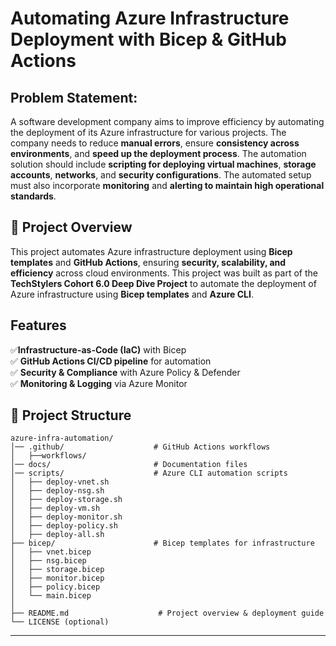 # Automating Azure Infrastructure Deployment with Bicep & GitHub Actions

## **Problem Statement**: 
A software development company aims to improve efficiency by automating the deployment of its Azure infrastructure for various projects. 
The company needs to reduce **manual errors**, ensure **consistency across environments**, and **speed up the deployment process**. 
The automation solution should include **scripting for deploying virtual machines**, **storage accounts**, **networks**, and **security configurations**. 
The automated setup must also incorporate **monitoring** and **alerting to maintain high operational standards**.

## 📖 Project Overview 
This project automates Azure infrastructure deployment using **Bicep templates** and **GitHub Actions**, ensuring **security, scalability, and efficiency** across cloud environments.
This project was built as part of the **TechStylers Cohort 6.0 Deep Dive Project** to automate the deployment of Azure infrastructure using **Bicep templates** and **Azure CLI**.

## Features  
✅**Infrastructure-as-Code (IaC)** with Bicep  
✅ **GitHub Actions CI/CD pipeline** for automation  
✅ **Security & Compliance** with Azure Policy & Defender  
✅ **Monitoring & Logging** via Azure Monitor  

## 📁 **Project Structure**  
```
azure-infra-automation/
│── .github/                    # GitHub Actions workflows 
│   ├──workflows/ 
│── docs/                       # Documentation files 
│── scripts/                    # Azure CLI automation scripts
│   ├── deploy-vnet.sh
│   ├── deploy-nsg.sh
│   ├── deploy-storage.sh
│   ├── deploy-vm.sh
│   ├── deploy-monitor.sh
│   ├── deploy-policy.sh
│   ├── deploy-all.sh
├── bicep/                      # Bicep templates for infrastructure
│   ├── vnet.bicep
│   ├── nsg.bicep
│   ├── storage.bicep
│   ├── monitor.bicep
│   ├── policy.bicep
│   └── main.bicep
│
├── README.md                    # Project overview & deployment guide
└── LICENSE (optional)
```

---
